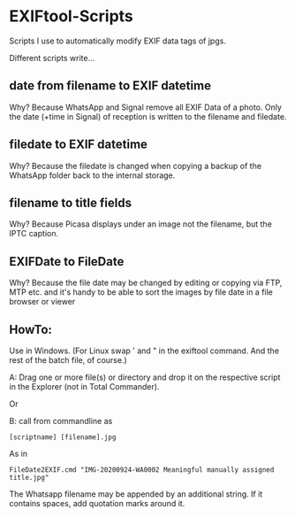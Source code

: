 # EXIFtool-Scripts
Scripts I use to automatically modify EXIF data tags of jpgs.

Different scripts write...
## date from filename to EXIF datetime
Why?
Because WhatsApp and Signal remove all EXIF Data of a photo. Only the date (+time in Signal) of reception is written to the filename and filedate.
## filedate to EXIF datetime
Why?
Because the filedate is changed when copying a backup of the WhatsApp folder back to the internal storage.

## filename to title fields
Why?
Because Picasa displays under an image not the filename, but the IPTC caption.

## EXIFDate to FileDate
Why?
Because the file date may be changed by editing or copying via FTP, MTP etc. and it's handy to be able to sort the images by file date in a file browser or viewer

## HowTo:
Use in Windows. (For Linux swap ' and " in the exiftool command. And the rest of the batch file, of course.)

A: Drag one or more file(s) or directory and drop it on the respective script in the Explorer (not in Total Commander).

Or

B: call from commandline as

    [scriptname] [filename].jpg

As in

    FileDate2EXIF.cmd "IMG-20200924-WA0002 Meaningful manually assigned title.jpg"

The Whatsapp filename may be appended by an additional string. If it contains spaces, add quotation marks around it.
